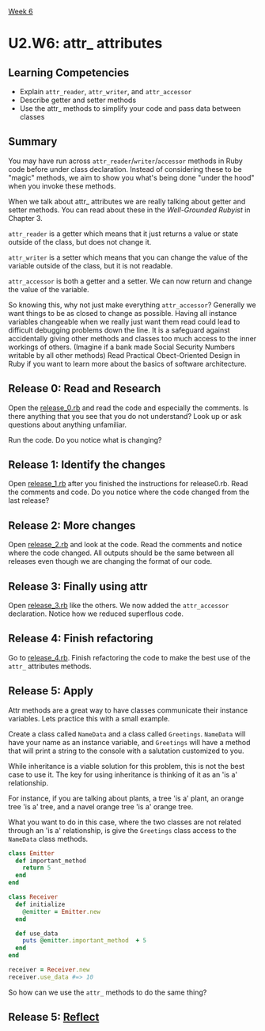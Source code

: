 [Week 6](../)

# U2.W6: attr_ attributes

## Learning Competencies
  - Explain `attr_reader`, `attr_writer`, and `attr_accessor`
  - Describe getter and setter methods
  - Use the attr_ methods to simplify your code and pass data between classes

## Summary

You may have run across `attr_reader`/`writer`/`accessor` methods in Ruby code before under class declaration. Instead of considering these to be "magic" methods, we aim to show you what's being done "under the hood" when you invoke these methods.

When we talk about attr_ attributes we are really talking about getter and setter methods. You can read about these in the *Well-Grounded Rubyist* in Chapter 3.

`attr_reader` is a getter which means that it just returns a value or state outside of the class, but does not change it.

`attr_writer` is a setter which means that you can change the value of the variable outside of the class, but it is not readable.

`attr_accessor` is both a getter and a setter. We can now return and change the value of the variable.

So knowing this, why not just make everything `attr_accessor`? Generally we want things to be as closed to change as possible. Having all instance variables changeable when we really just want them read could lead to difficult debugging problems down the line. It is a safeguard against accidentally giving other methods and classes too much access to the inner workings of others. (Imagine if a bank made Social Security Numbers writable by all other methods) Read Practical Obect-Oriented Design in Ruby if you want to learn more about the basics of software architecture.

## Release 0: Read and Research

Open the [release_0.rb](release_0.rb) and read the code and especially the comments. Is there anything that you see that you do not understand? Look up or ask questions about anything unfamiliar.

Run the code. Do you notice what is changing?

## Release 1: Identify the changes

Open [release_1.rb](release_1.rb) after you finished the instructions for release0.rb. Read the comments and code. Do you notice where the code changed from the last release?

## Release 2: More changes

Open [release_2.rb](release_2.rb) and look at the code. Read the comments and notice where the code changed. All outputs should be the same between all releases even though we are changing the format of our code.

## Release 3: Finally using attr

Open [release_3.rb](release_3.rb) like the others. We now added the `attr_accessor` declaration. Notice how we reduced superflous code.

## Release 4: Finish refactoring

Go to [release_4.rb](release_4.rb). Finish refactoring the code to make the best use of the `attr_` attributes methods.

## Release 5: Apply

Attr methods are a great way to have classes communicate their instance variables. Lets practice this with a small example.

Create a class called `NameData` and a class called `Greetings`. `NameData` will have your name as an instance variable, and `Greetings` will have a method that will print a string to the console with a salutation customized to you.

While inheritance is a viable solution for this problem, this is not the best case to use it. The key for using inheritance is thinking of it as an 'is a' relationship.

For instance, if you are talking about plants, a tree 'is a' plant, an orange tree 'is a' tree, and a navel orange tree 'is a' orange tree.

What you want to do in this case, where the two classes are not related through an 'is a' relationship, is give the `Greetings` class access to the `NameData` class methods.

```ruby
class Emitter
  def important_method
    return 5
  end
end

class Receiver
  def initialize
    @emitter = Emitter.new
  end

  def use_data
    puts @emitter.important_method  + 5
  end
end

receiver = Receiver.new
receiver.use_data #=> 10

```
So how can we use the `attr_` methods to do the same thing?

## Release 5: [Reflect](https://github.com/Devbootcamp/phase-0-handbook/blob/master/coding-references/reflection-guidelines.md)

